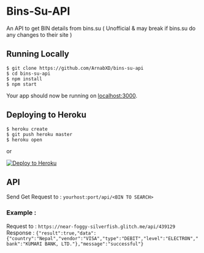 # Bins-Su-API
An API to get BIN details from bins.su ( Unofficial &amp; may break if bins.su do any changes to their site )

## Running Locally

```
$ git clone https://github.com/ArnabXD/bins-su-api
$ cd bins-su-api
$ npm install
$ npm start
```

Your app should now be running on [localhost:3000](http://localhost:3000/).

## Deploying to Heroku

```
$ heroku create
$ git push heroku master
$ heroku open
```
or

[![Deploy to Heroku](https://www.herokucdn.com/deploy/button.png)](https://heroku.com/deploy)

## API

Send Get Request to : `yourhost:port/api/<BIN TO SEARCH>`

### Example : 

Request to : `https://near-foggy-silverfish.glitch.me/api/439129`
Response : `{"result":true,"data":{"country":"Nepal","vendor":"VISA","type":"DEBIT","level":"ELECTRON","bank":"KUMARI BANK, LTD."},"message":"successful"}`

